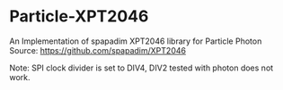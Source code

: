# Particle-XPT2046
An Implementation of spapadim XPT2046 library for Particle Photon
Source: https://github.com/spapadim/XPT2046

Note: SPI clock divider is set to DIV4, DIV2 tested with photon does not work.
